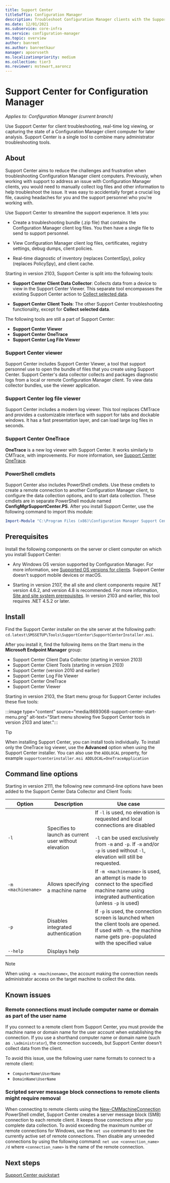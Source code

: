 ```yaml
---
title: Support Center
titleSuffix: Configuration Manager
description: Troubleshoot Configuration Manager clients with the Support Center.
ms.date: 12/01/2021
ms.subservice: core-infra
ms.service: configuration-manager
ms.topic: overview
author: banreet
ms.author: banreetkaur
manager: apoorvseth
ms.localizationpriority: medium
ms.collection: tier3
ms.reviewer: mstewart,aaroncz 
---
```


# Support Center for Configuration Manager

*Applies to: Configuration Manager (current branch)*

<!--1357489-->
Use Support Center for client troubleshooting, real-time log viewing, or capturing the state of a Configuration Manager client computer for later analysis. Support Center is a single tool to combine many administrator troubleshooting tools.

## About

Support Center aims to reduce the challenges and frustration when troubleshooting Configuration Manager client computers. Previously, when working with support to address an issue with Configuration Manager clients, you would need to manually collect log files and other information to help troubleshoot the issue. It was easy to accidentally forget a crucial log file, causing headaches for you and the support personnel who you're working with.

Use Support Center to streamline the support experience. It lets you:

- Create a troubleshooting bundle (.zip file) that contains the Configuration Manager client log files. You then have a single file to send to support personnel.  

- View Configuration Manager client log files, certificates, registry settings, debug dumps, client policies.  

- Real-time diagnostic of inventory (replaces ContentSpy), policy (replaces PolicySpy), and client cache.  

Starting in version 2103, Support Center is split into the following tools:<!--8693068-->

- **Support Center Client Data Collector**: Collects data from a device to view in the Support Center Viewer. This separate tool encompasses the existing Support Center action to [Collect selected data](support-center-ui-reference.md#collect-selected-data).

- **Support Center Client Tools**: The other Support Center troubleshooting functionality, except for **Collect selected data**.

The following tools are still a part of Support Center:

- **Support Center Viewer**
- **Support Center OneTrace**
- **Support Center Log File Viewer**

### Support Center viewer

Support Center includes Support Center Viewer, a tool that support personnel use to open the bundle of files that you create using Support Center. Support Center's data collector collects and packages diagnostic logs from a local or remote Configuration Manager client. To view data collector bundles, use the viewer application.

### Support Center log file viewer

Support Center includes a modern log viewer. This tool replaces CMTrace and provides a customizable interface with support for tabs and dockable windows. It has a fast presentation layer, and can load large log files in seconds.

### Support Center OneTrace

<!--3555962-->
**OneTrace** is a new log viewer with Support Center. It works similarly to CMTrace, with improvements. For more information, see [Support Center OneTrace](support-center-onetrace.md).

### PowerShell cmdlets

Support Center also includes PowerShell cmdlets. Use these cmdlets to create a remote connection to another Configuration Manager client, to configure the data collection options, and to start data collection. These cmdlets are in separate PowerShell module named **ConfigMgrSupportCenter.PS**. After you install Support Center, use the following command to import this module:

```powershell
Import-Module "C:\Program Files (x86)\Configuration Manager Support Center\ConfigMgrSupportCenter.PS.psd1"
```

## Prerequisites

Install the following components on the server or client computer on which you install Support Center:

- Any Windows OS version supported by Configuration Manager. For more information, see [Supported OS versions for clients](../plan-design/configs/supported-operating-systems-for-clients-and-devices.md). Support Center doesn't support mobile devices or macOS.

- Starting in version 2107, the all site and client components require .NET version 4.6.2, and version 4.8 is recommended.<!--10402814--> For more information, [Site and site system prerequisites](../../core/plan-design/configs/site-and-site-system-prerequisites.md#net-version-requirements). In version 2103 and earlier, this tool requires .NET 4.5.2 or later.

## Install

Find the Support Center installer on the site server at the following path: `cd.latest\SMSSETUP\Tools\SupportCenter\SupportCenterInstaller.msi`.

After you install it, find the following items on the Start menu in the **Microsoft Endpoint Manager** group:  

- Support Center Client Data Collector (starting in version 2103)
- Support Center Client Tools (starting in version 2103)
- Support Center (version 2010 and earlier)
- Support Center Log File Viewer
- Support Center OneTrace
- Support Center Viewer

Starting in version 2103, the Start menu group for Support Center includes these five tools:

:::image type="content" source="media/8693068-support-center-start-menu.png" alt-text="Start menu showing five Support Center tools in version 2103 and later.":::

> [!TIP]
> When installing Support Center, you can install tools individually. To install only the OneTrace log viewer, use the **Advanced** option when using the Support Center installer. You can also use the `ADDLOCAL` property, for example `supportcenterinstaller.msi ADDLOCAL=OneTraceApplication` <!--10915091-->

## Command line options
<!--9947307-->
Starting in version 2111, the following new command-line options have been added to the Support Center Data Collector and Client Tools:

|Option| Description | Use case|
|---|---|---|
| `-l` | Specifies to launch as current user without elevation | If `-l` is used, no elevation is requested and local connections are disabled </br></br> `-l` can be used exclusively from `-m` and `-p`. If `-m` and/or `-p` is used without `-l`, elevation will still be requested. |
|`-m <machinename>`| Allows specifying a machine name | If `-m <machinename>` is used, an attempt is made to connect to the specified machine name using integrated authentication (unless `-p` is used) |
|`-p`| Disables integrated authentication| If `-p` is used, the connection screen is launched when the client tools are opened. If used with `-m`, the machine name gets pre-populated with the specified value|
|`--help`| Displays help||

> [!NOTE]
> When using `-m <machinename>`, the account making the connection needs administrator access on the target machine to collect the data.

## Known issues

### Remote connections must include computer name or domain as part of the user name

If you connect to a remote client from Support Center, you must provide the machine name or domain name for the user account when establishing the connection. If you use a shorthand computer name or domain name (such as `.\administrator`), the connection succeeds, but Support Center doesn't collect data from the client.

To avoid this issue, use the following user name formats to connect to a remote client:

- `ComputerName\UserName`  
- `DomainName\UserName`  

### Scripted server message block connections to remote clients might require removal

When connecting to remote clients using the [New-CMMachineConnection](/previous-versions/system-center/powershell/system-center-2012-r2/dn688183(v=sc.20)) PowerShell cmdlet, Support Center creates a server message block (SMB) connection to each remote client. It keeps those connections after you complete data collection. To avoid exceeding the maximum number of remote connections for Windows, use the `net use` command to see the currently active set of remote connections. Then disable any unneeded connections by using the following command:
`net use <connection_name> /d`
where `<connection_name>` is the name of the remote connection.

## Next steps

[Support Center quickstart](support-center-quickstart.md)
